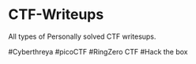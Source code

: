 # CTF-Writeups
All types of Personally solved CTF writesups.


#Cyberthreya
#picoCTF
#RingZero CTF
#Hack the box
